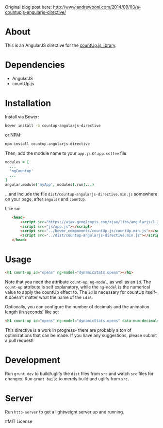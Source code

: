 Original blog post here: http://www.andrewboni.com/2014/09/03/a-countupjs-angularjs-directive/

# About
This is an AngularJS directive for the [countUp.js library](http://inorganik.github.io/countUp.js/).

# Dependencies
- AngularJS
- countUp.js  

# Installation
Install via Bower:
```bash
bower install -S countup-angularjs-directive
```
or NPM:
```bash
npm install countup-angularjs-directive
```

Then, add the module name to your `app.js` or `app.coffee` file:
```coffeescript
modules = [
  ...
  'ngCountup'
  ...
]
angular.module('myApp', modules).run(...)
```

...and include the file `dist/countup-angularjs-directive.min.js` somewhere on your page, after `angular` and `countUp`.

Like so:
```html
   <head>
       <script src="https://ajax.googleapis.com/ajax/libs/angularjs/1.3.15/angular.min.js"></script>
       <script src="js/app.js"></script>
       <script src="../bower_components/countUp.js/countUp.min.js"></script>
       <script src="../dist/countup-angularjs-directive.min.js"></script>
   </head>
```

# Usage
```html
<h1 count-up id="opens" ng-model="dynamicStats.opens"></h1>
```

Note that you need the attribute `count-up`, `ng-model`, as well as an `id`. The `count-up` attribute is self explanatory, while the `ng-model` is the numerical value to apply the countUp effect to. The `id` is necessary for countUp itself- it doesn't matter what the name of the `id` is.

Optionally, you can configure the number of decimals and the animation length (in seconds) like so:

```html
<h1 count-up id="opens" ng-model="dynamicStats.opens" data-num-decimals="2" data-animation-length="10"></h1>
```

This directive is a work in progress- there are probably a ton of optimizations that can be made. If you have any suggestions, please submit a pull request!

# Development
Run `grunt dev` to build/uglify the `dist` files from `src` and watch `src` files for changes. Run `grunt build` to merely build and uglify from `src`.

# Server
Run `http-server` to get a lightweight server up and running.

#MIT License

